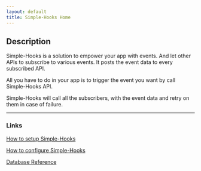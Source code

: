 ```yaml
---
layout: default
title: Simple-Hooks Home
---
```


## Description

Simple-Hooks is a solution to empower your app with events.
And let other APIs to subscribe to various events.
It posts the event data to every subscribed API.

All you have to do in your app is to trigger the event you want by call Simple-Hooks API.

Simple-Hooks will call all the subscribers, with the event data and retry on them in case of failure.

---

### Links

[How to setup Simple-Hooks](/SimpleHooks/setup)

[How to configure Simple-Hooks](/SimpleHooks/configure)

[Database Reference](/SimpleHooks/db-reference)
